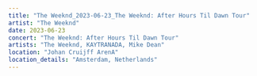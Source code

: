 ```yaml
---
title: "The Weeknd_2023-06-23_The Weeknd: After Hours Til Dawn Tour"
artist: "The Weeknd"
date: 2023-06-23
concert: "The Weeknd: After Hours Til Dawn Tour"
artists: "The Weeknd, KAYTRANADA, Mike Dean"
location: "Johan Cruijff ArenA"
location_details: "Amsterdam, Netherlands"
---
```

